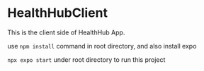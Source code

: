 # HealthHubClient

This is the client side of HealthHub App.

use ```npm install``` command in root directory, and also install expo

```npx expo start``` under root directory to run this project
